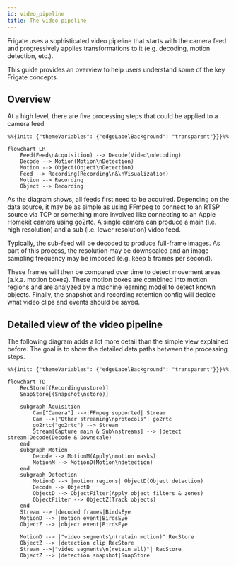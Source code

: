 ```yaml
---
id: video_pipeline
title: The video pipeline
---
```

Frigate uses a sophisticated video pipeline that starts with the camera feed and progressively applies transformations to it (e.g. decoding, motion detection, etc.).

This guide provides an overview to help users understand some of the key Frigate concepts.

## Overview

At a high level, there are five processing steps that could be applied to a camera feed 

```mermaid
%%{init: {"themeVariables": {"edgeLabelBackground": "transparent"}}}%%

flowchart LR
    Feed(Feed\nAcquisition) --> Decode(Video\ndecoding)
    Decode --> Motion(Motion\nDetection)
    Motion --> Object(Object\nDetection)
    Feed --> Recording(Recording\n&\nVisualization)
    Motion --> Recording
    Object --> Recording
```
As the diagram shows, all feeds first need to be acquired. Depending on the data source, it may be as simple as using FFmpeg to connect to an RTSP source via TCP or something more involved like connecting to an Apple Homekit camera using go2rtc. A single camera can produce a main (i.e. high resolution) and a sub (i.e. lower resolution) video feed. 

Typically, the sub-feed will be decoded to produce full-frame images. As part of this process, the resolution may be downscaled and an image sampling frequency may be imposed (e.g. keep 5 frames per second). 

These frames will then be compared over time to detect movement areas (a.k.a. motion boxes). These motion boxes are combined into motion regions and are analyzed by a machine learning model to detect known objects. Finally, the snapshot and recording retention config will decide what video clips and events should be saved.

## Detailed view of the video pipeline

The following diagram adds a lot more detail than the simple view explained before. The goal is to show the detailed data paths between the processing steps.

```mermaid
%%{init: {"themeVariables": {"edgeLabelBackground": "transparent"}}}%%

flowchart TD
    RecStore[(Recording\nstore)]
    SnapStore[(Snapshot\nstore)]

    subgraph Aquisition
        Cam["Camera"] -->|FFmpeg supported| Stream
        Cam -->|"Other streaming\nprotocols"| go2rtc
        go2rtc("go2rtc") --> Stream
        Stream[Capture main & Sub\nstreams] --> |detect stream|Decode(Decode & Downscale)
    end
    subgraph Motion
        Decode --> MotionM(Apply\nmotion masks)
        MotionM --> MotionD(Motion\ndetection)
    end
    subgraph Detection
        MotionD --> |motion regions| ObjectD(Object detection)
        Decode --> ObjectD
        ObjectD --> ObjectFilter(Apply object filters & zones)
        ObjectFilter --> ObjectZ(Track objects)
    end
    Stream --> |decoded frames|BirdsEye
    MotionD --> |motion event|BirdsEye
    ObjectZ --> |object event|BirdsEye

    MotionD --> |"video segments\n(retain motion)"|RecStore
    ObjectZ --> |detection clip|RecStore
    Stream -->|"video segments\n(retain all)"| RecStore
    ObjectZ --> |detection snapshot|SnapStore
```
